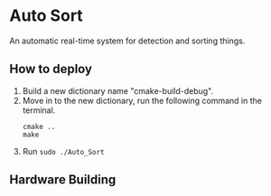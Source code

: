 # Auto Sort
An automatic real-time system for detection and sorting things.
## How to deploy
1. Build a new dictionary name "cmake-build-debug".
2. Move in to the new dictionary, run the following command in the terminal.
   ```
   cmake ..
   make
   ```
3. Run `sudo ./Auto_Sort`

## Hardware Building
